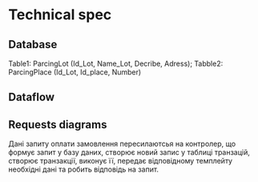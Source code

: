 # Technical spec


## Database

Table1: ParcingLot (Id_Lot, Name_Lot, Decribe, Adress);
Tabble2: ParcingPlace (Id_Lot, Id_place, Number)

## Dataflow

## Requests diagrams
Дані запиту оплати замовлення пересилаютсья на контролер, що формує запит у базу даних, створює новий запис у таблиці транзацій, створює транзакції, виконує її, передає відповідному темплейту необхідні дані та робить відповідь на запит. 
